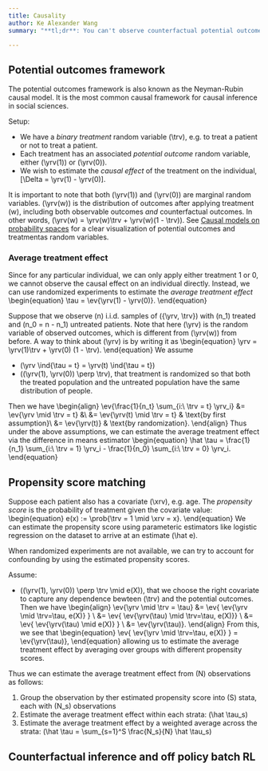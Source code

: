 ```yaml
---
title: Causality
author: Ke Alexander Wang
summary: "**tl;dr**: You can't observe counterfactual potential outcomes, but you can estimate it"

---
```


## Potential outcomes framework

The potential outcomes framework is also known as the Neyman-Rubin causal model.
It is the most common causal framework for causal inference in social sciences.

Setup:

* We have a *binary treatment* random variable \(\trv\), e.g. to treat a patient or not to treat a patient.
* Each treatment has an associated *potential outcome* random variable, either \(\yrv(1)\) or \(\yrv(0)\).
* We wish to estimate the *causal effect* of the treatment on the individual, \[\Delta = \yrv(1) - \yrv(0)\].

It is important to note that both \(\yrv(1)\) and \(\yrv(0)\) are marginal random variables.
\(\yrv(w)\) is the distribution of outcomes after applying treatment \(w\), including both observable outcomes *and* counterfactual outcomes.
In other words, \(\yrv(w) = \yrv(w)\trv + \yrv(w)(1 - \trv)\).
See [Causal models on probability spaces](https://arxiv.org/abs/1907.01672) for a clear visualization of potential outcomes and treatmentas random variables.

### Average treatment effect

Since for any particular individual, we can only apply either treatment 1 or 0, we cannot observe the causal effect on an individual directly.
Instead, we can use randomized experiments to estimate the *average treatment effect*
\begin{equation}
\tau = \ev{\yrv(1) - \yrv(0)}.
\end{equation}

Suppose that we observe \(n\) i.i.d. samples of \(\{\yrv, \trv\}\) with \(n_1\) treated and \(n_0 = n - n_1\) untreated patients.
Note that here \(\yrv\) is the random variable of observed outcomes, which is different from \(\yrv(w)\) from before.
A way to think about \(\yrv\) is by writing it as
\begin{equation}
\yrv = \yrv(1)\trv + \yrv(0) (1 - \trv).
\end{equation}
We assume

* \(\yrv \ind{\tau = t} = \yrv(t) \ind{\tau = t}\)
* \((\yrv(1), \yrv(0)) \perp \trv\), that treatment is randomized so that both the treated population and the untreated population have the same distribution of people.

Then we have
\begin{align}
\ev{\frac{1}{n_t} \sum_{i:\ \trv = t} \yrv_i} &= \ev{\yrv \mid \trv = t} &\\
    &= \ev{\yrv(t) \mid \trv = t} & \text{by first assumption}\\
    &= \ev{\yrv(t)} & \text{by randomization}.
\end{align}
Thus under the above assumptions, we can estimate the average treatment effect via the difference in means estimator
\begin{equation}
\hat \tau = \frac{1}{n_1} \sum_{i:\ \trv = 1} \yrv_i - \frac{1}{n_0} \sum_{i:\ \trv = 0} \yrv_i.
\end{equation}

## Propensity score matching

Suppose each patient also has a covariate \(\xrv\), e.g. age.
The *propensity score* is the probability of treatment given the covariate value: 
\begin{equation}
e(x) := \prob{\trv = 1 \mid \xrv = x}.
\end{equation}
We can estimate the propensity score using parameteric estimators like logistic regression on the dataset to arrive at an estimate \(\hat e\).

When randomized experiments are not available, we can try to account for confounding by using the estimated propensity scores.

Assume:

* \((\yrv(1), \yrv(0)) \perp \trv \mid e(X)\), that we choose the right covariate to capture any dependence bewteen \(\trv\) and the potential outcomes.
Then we have
\begin{align}
\ev{\yrv \mid \trv = \tau} &= \ev{ \ev{\yrv \mid \trv=\tau, e(X)} } \\
    &= \ev{ \ev{\yrv(\tau) \mid \trv=\tau, e(X)}} \\
    &= \ev{ \ev{\yrv(\tau) \mid  e(X)} } \\
    &= \ev{\yrv(\tau)}.
\end{align}
From this, we see that
\begin{equation}
\ev{ \ev{\yrv \mid \trv=\tau, e(X)} } = \ev{\yrv(\tau)},
\end{equation}
allowing us to estimate the average treatment effect by averaging over groups with different propensity scores.

Thus we can estimate the average treatment effect from \(N\) observations as follows:

1. Group the observation by ther estimated propensity score into \(S\) stata, each with \(N_s\) observations
2. Estimate the average treatment effect within each strata: \(\hat \tau_s\)
3. Estimate the average treatment effect by a weighted average across the strata: \(\hat \tau = \sum_{s=1}^S \frac{N_s}{N} \hat \tau_s\)

## Counterfactual inference and off policy batch RL

